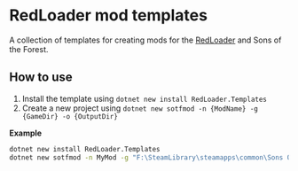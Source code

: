 # RedLoader mod templates
A collection of templates for creating mods for the [RedLoader](https://github.com/ToniMacaroni/RedLoader) and Sons of the Forest.

## How to use
1. Install the template using `dotnet new install RedLoader.Templates`
2. Create a new project using `dotnet new sotfmod -n {ModName} -g {GameDir} -o {OutputDir}`

**Example**
```sh
dotnet new install RedLoader.Templates
dotnet new sotfmod -n MyMod -g "F:\SteamLibrary\steamapps\common\Sons Of The Forest" -o MyMod
```